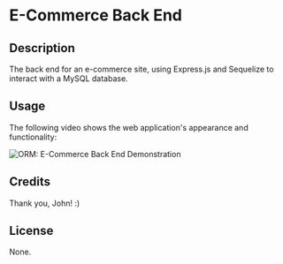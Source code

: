 # E-Commerce Back End

## Description

The back end for an e-commerce site, using Express.js and Sequelize to interact with a MySQL database.

## Usage

The following video shows the web application's appearance and functionality:

![ORM: E-Commerce Back End Demonstration](https://drive.google.com/file/d/1T50QCsJ3RCU1133p97G0om1cRSCLzxT-/view?usp=sharing)

## Credits

Thank you, John! :)

## License

None.